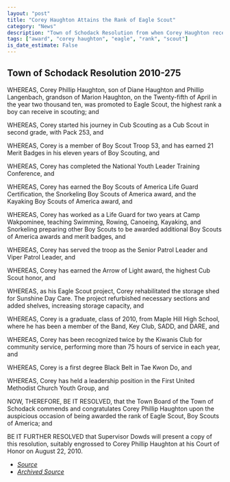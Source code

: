 ```yaml
---
layout: "post"
title: "Corey Haughton Attains the Rank of Eagle Scout"
category: "News"
description: "Town of Schodack Resolution from when Corey Haughton received his Eagle Scout rank."
tags: ["award", "corey haughton", "eagle", "rank", "scout"]
is_date_estimate: False
---
```


## Town of Schodack Resolution 2010-275

WHEREAS, Corey Phillip Haughton, son of Diane Haughton and Phillip
Langenbach, grandson of Marion Haughton, on the Twenty-fifth of April in the year
two thousand ten, was promoted to Eagle Scout, the highest rank a boy can
receive in scouting; and

WHEREAS, Corey started his journey in Cub Scouting as a Cub Scout in second
grade, with Pack 253, and

WHEREAS, Corey is a member of Boy Scout Troop 53, and has earned 21 Merit
Badges in his eleven years of Boy Scouting, and

WHEREAS, Corey has completed the National Youth Leader Training
Conference, and

WHEREAS, Corey has earned the Boy Scouts of America Life Guard Certification,
the Snorkeling Boy Scouts of America award, and the Kayaking Boy Scouts of
America award, and

WHEREAS, Corey has worked as a Life Guard for two years at Camp
Wakpominee, teaching Swimming, Rowing, Canoeing, Kayaking, and Snorkeling
preparing other Boy Scouts to be awarded additional Boy Scouts of America
awards and merit badges, and

WHEREAS, Corey has served the troop as the Senior Patrol Leader and Viper
Patrol Leader, and

WHEREAS, Corey has earned the Arrow of Light award, the highest Cub Scout
honor, and

WHEREAS, as his Eagle Scout project, Corey rehabilitated the storage shed for
Sunshine Day Care. The project refurbished necessary sections and added
shelves, increasing storage capacity, and

WHEREAS, Corey is a graduate, class of 2010, from Maple Hill High School,
where he has been a member of the Band, Key Club, SADD, and DARE, and

WHEREAS, Corey has been recognized twice by the Kiwanis Club for
community service, performing more than 75 hours of service in each year, and

WHEREAS, Corey is a first degree Black Belt in Tae Kwon Do, and

WHEREAS, Corey has held a leadership position in the First United Methodist
Church Youth Group, and

NOW, THEREFORE, BE IT RESOLVED, that the Town Board of the Town of
Schodack commends and congratulates Corey Phillip Haughton upon the
auspicious occasion of being awarded the rank of Eagle Scout, Boy Scouts of
America; and

BE IT FURTHER RESOLVED that Supervisor Dowds will present a copy of this
resolution, suitably engrossed to Corey Phillip Haughton at his Court of Honor on
August 22, 2010.

* *[Source](https://www.schodack.org/sites/g/files/vyhlif1186/f/uploads/2010_resolutions.pdf)*
* *[Archived Source](https://web.archive.org/web/20240410214901/https://www.schodack.org/sites/g/files/vyhlif1186/f/uploads/2010_resolutions.pdf)*

